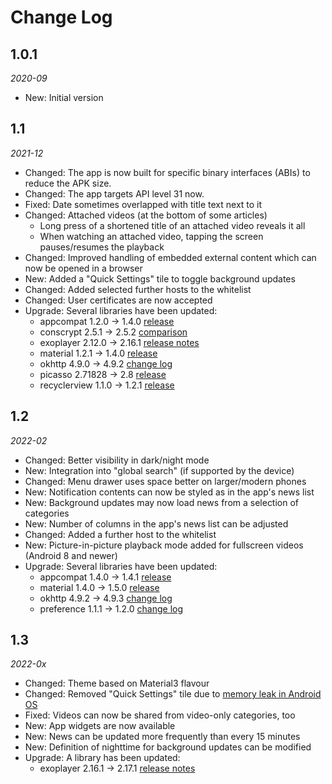 Change Log
==========

## 1.0.1

_2020-09_

* New: Initial version

## 1.1

_2021-12_

* Changed: The app is now built for specific binary interfaces (ABIs) to reduce the APK size.
* Changed: The app targets API level 31 now.
* Fixed: Date sometimes overlapped with title text next to it
* Changed: Attached videos (at the bottom of some articles)
    * Long press of a shortened title of an attached video reveals it all
    * When watching an attached video, tapping the screen pauses/resumes the playback
* Changed: Improved handling of embedded external content which can now be opened in a browser
* New: Added a "Quick Settings" tile to toggle background updates  
* Changed: Added selected further hosts to the whitelist
* Changed: User certificates are now accepted  
* Upgrade: Several libraries have been updated:
    * appcompat 1.2.0 → 1.4.0 [release](https://developer.android.com/jetpack/androidx/releases/appcompat?hl=en#1.4.0)
    * conscrypt 2.5.1 → 2.5.2 [comparison](https://github.com/google/conscrypt/compare/2.5.1...2.5.2)
    * exoplayer 2.12.0 → 2.16.1 [release notes](https://github.com/google/ExoPlayer/blob/release-v2/RELEASENOTES.md)
    * material 1.2.1 → 1.4.0 [release](https://github.com/material-components/material-components-android/releases/tag/1.4.0)
    * okhttp 4.9.0 → 4.9.2 [change log](https://github.com/square/okhttp/blob/master/CHANGELOG.md)
    * picasso 2.71828 → 2.8 [release](https://github.com/square/picasso/releases/tag/2.8)
    * recyclerview 1.1.0 → 1.2.1 [release](https://developer.android.com/jetpack/androidx/releases/recyclerview?hl=en#recyclerview-1.2.1)

## 1.2

_2022-02_

* Changed: Better visibility in dark/night mode
* New: Integration into "global search" (if supported by the device)
* Changed: Menu drawer uses space better on larger/modern phones
* New: Notification contents can now be styled as in the app's news list
* New: Background updates may now load news from a selection of categories
* New: Number of columns in the app's news list can be adjusted  
* Changed: Added a further host to the whitelist
* New: Picture-in-picture playback mode added for fullscreen videos (Android 8 and newer) 
* Upgrade: Several libraries have been updated:
    * appcompat 1.4.0 → 1.4.1 [release](https://developer.android.com/jetpack/androidx/releases/appcompat?hl=en#1.4.1)
    * material 1.4.0 → 1.5.0 [release](https://github.com/material-components/material-components-android/releases/tag/1.5.0)
    * okhttp 4.9.2 → 4.9.3 [change log](https://github.com/square/okhttp/blob/master/CHANGELOG.md)
    * preference 1.1.1 → 1.2.0 [change log](https://developer.android.com/jetpack/androidx/releases/preference?hl=en#1.2.0)

## 1.3

_2022-0x_

* Changed: Theme based on Material3 flavour
* Changed: Removed "Quick Settings" tile due to [memory leak in Android OS](https://tinyurl.com/2u9bhwn3)
* Fixed: Videos can now be shared from video-only categories, too
* New: App widgets are now available
* New: News can be updated more frequently than every 15 minutes
* New: Definition of nighttime for background updates can be modified
* Upgrade: A library has been updated:
  * exoplayer 2.16.1 → 2.17.1 [release notes](https://github.com/google/ExoPlayer/blob/release-v2/RELEASENOTES.md)
